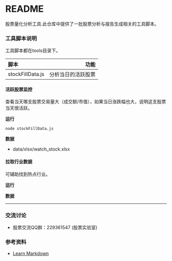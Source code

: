 # README #

股票量化分析工具.此仓库中提供了一批股票分析与报告生成相关的工具脚本。

### 工具脚本说明 ###

工具脚本都在tools目录下。

| 脚本 | 功能 |
| :-------- | --------: |
| stockFillData.js | 分析当日的活跃股票 | 


#### 活跃股票监控

查看当天哪支股票交易量大（成交额/市值），如果当日涨跌幅也大，说明这支股票当天很活跃。

**运行**

` node stockFillData.js `

**数据**

* data/xlsx/watch_stock.xlsx

#### 拉取行业数据

可辅助找到热点行业。

**运行**

**数据**

----
### 交流讨论 ###

* 股票交流QQ群：229361547 (股票实验室)

### 参考资料 ###

* [Learn Markdown](https://bitbucket.org/tutorials/markdowndemo)
